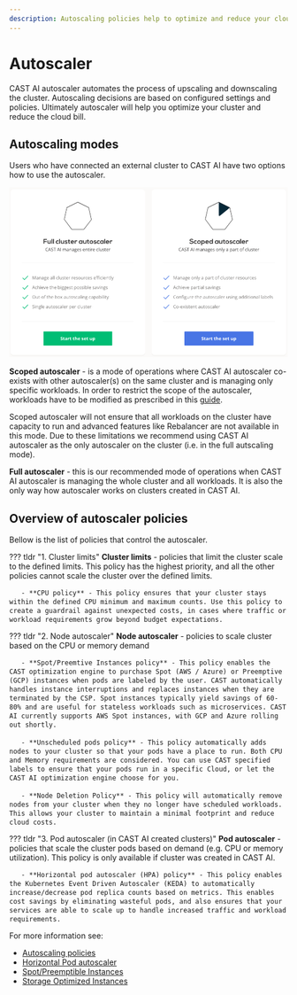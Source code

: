 ```yaml
---
description: Autoscaling policies help to optimize and reduce your cloud bill. They will automate the process of scaling up and down Kubernetes cluster nodes for you - read more on this page.
---
```


# Autoscaler

  CAST AI autoscaler automates the process of upscaling and downscaling the cluster. Autoscaling decisions are based on configured settings and policies. Ultimately autoscaler will help you optimize your cluster and reduce the cloud bill.

## Autoscaling modes

Users who have connected an external cluster to CAST AI have two options how to use the autoscaler.

![](images/autoscaler-selection.png)

  **Scoped autoscaler** - is a mode of operations where CAST AI autoscaler co-exists with other autoscaler(s) on the same cluster and is managing only specific workloads. In order to restrict the scope of the autoscaler, workloads have to be modified as prescribed in this [guide](../../guides/autoscaling-policies.md#scoped-autoscaler-mode).

  Scoped autoscaler will not ensure that all workloads on the cluster have capacity to run and advanced features like Rebalancer are not available in this mode. Due to these limitations we recommend using CAST AI autoscaler as the only autoscaler on the cluster (i.e. in the full autscaling mode).

  **Full autoscaler** - this is our recommended mode of operations when CAST AI autoscaler is managing the whole cluster and all workloads. It is also the only way how autoscaler works on clusters created in CAST AI.

## Overview of autoscaler policies

Bellow is the list of policies that control the autoscaler.

??? tldr "1. Cluster limits"
    **Cluster limits** - policies that limit the cluster scale to the defined limits. This policy has the highest priority, and all the other policies cannot scale the cluster over the defined limits.

       - **CPU policy** - This policy ensures that your cluster stays within the defined CPU minimum and maximum counts. Use this policy to create a guardrail against unexpected costs, in cases where traffic or workload requirements grow beyond budget expectations.

??? tldr "2. Node autoscaler"
    **Node autoscaler** - policies to scale cluster based on the CPU or memory demand

       - **Spot/Preemtive Instances policy** - This policy enables the CAST optimization engine to purchase Spot (AWS / Azure) or Preemptive (GCP) instances when pods are labeled by the user. CAST automatically handles instance interruptions and replaces instances when they are terminated by the CSP. Spot instances typically yield savings of 60-80% and are useful for stateless workloads such as microservices. CAST AI currently supports AWS Spot instances, with GCP and Azure rolling out shortly.

       - **Unscheduled pods policy** - This policy automatically adds nodes to your cluster so that your pods have a place to run. Both CPU and Memory requirements are considered. You can use CAST specified labels to ensure that your pods run in a specific Cloud, or let the CAST AI optimization engine choose for you.

       - **Node Deletion Policy** - This policy will automatically remove nodes from your cluster when they no longer have scheduled workloads. This allows your cluster to maintain a minimal footprint and reduce cloud costs.

??? tldr "3. Pod autoscaler (in CAST AI created clusters)"
    **Pod autoscaler** - policies that scale the cluster pods based on demand (e.g. CPU or memory utilization). This policy is only available if cluster was created in CAST AI.

       - **Horizontal pod autoscaler (HPA) policy** - This policy enables the Kubernetes Event Driven Autoscaler (KEDA) to automatically increase/decrease pod replica counts based on metrics. This enables cost savings by eliminating wasteful pods, and also ensures that your services are able to scale up to handle increased traffic and workload requirements.

For more information see:

- [Autoscaling policies](../../guides/autoscaling-policies.md)
- [Horizontal Pod autoscaler](../../guides/hpa.md)
- [Spot/Preemptible Instances](../../guides/spot.md)
- [Storage Optimized Instances](../../guides/storage-optimized.md)
